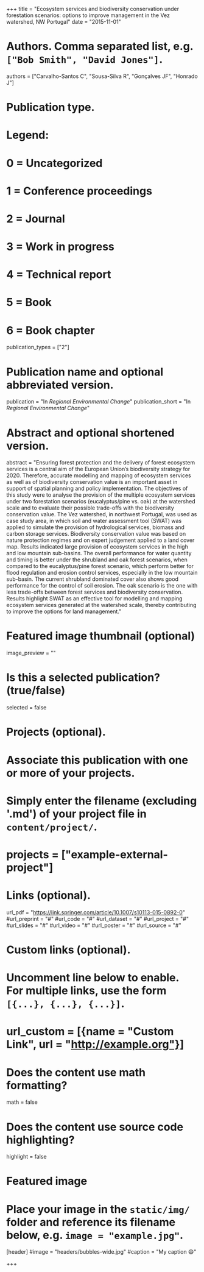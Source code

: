 +++
title = "Ecosystem services and biodiversity conservation under forestation scenarios: options to improve management in the Vez watershed, NW Portugal"
date = "2015-11-01"

# Authors. Comma separated list, e.g. `["Bob Smith", "David Jones"]`.
authors = ["Carvalho-Santos C", "Sousa-Silva R", "Gonçalves JF", "Honrado J"]

# Publication type.
# Legend:
# 0 = Uncategorized
# 1 = Conference proceedings
# 2 = Journal
# 3 = Work in progress
# 4 = Technical report
# 5 = Book
# 6 = Book chapter
publication_types = ["2"]

# Publication name and optional abbreviated version.
publication = "In *Regional Environmental Change*"
publication_short = "In *Regional Environmental Change*"

# Abstract and optional shortened version.
abstract = "Ensuring forest protection and the delivery of forest ecosystem services is a central aim of the European Union’s biodiversity strategy for 2020. Therefore, accurate modelling and mapping of ecosystem services as well as of biodiversity conservation value is an important asset in support of spatial planning and policy implementation. The objectives of this study were to analyse the provision of the multiple ecosystem services under two forestation scenarios (eucalyptus/pine vs. oak) at the watershed scale and to evaluate their possible trade-offs with the biodiversity conservation value. The Vez watershed, in northwest Portugal, was used as case study area, in which soil and water assessment tool (SWAT) was applied to simulate the provision of hydrological services, biomass and carbon storage services. Biodiversity conservation value was based on nature protection regimes and on expert judgement applied to a land cover map. Results indicated large provision of ecosystem services in the high and low mountain sub-basins. The overall performance for water quantity and timing is better under the shrubland and oak forest scenarios, when compared to the eucalyptus/pine forest scenario, which perform better for flood regulation and erosion control services, especially in the low mountain sub-basin. The current shrubland dominated cover also shows good performance for the control of soil erosion. The oak scenario is the one with less trade-offs between forest services and biodiversity conservation. Results highlight SWAT as an effective tool for modelling and mapping ecosystem services generated at the watershed scale, thereby contributing to improve the options for land management."

# Featured image thumbnail (optional)
image_preview = ""

# Is this a selected publication? (true/false)
selected = false

# Projects (optional).
#   Associate this publication with one or more of your projects.
#   Simply enter the filename (excluding '.md') of your project file in `content/project/`.
# projects = ["example-external-project"]

# Links (optional).
url_pdf = "https://link.springer.com/article/10.1007/s10113-015-0892-0"
#url_preprint = "#"
#url_code = "#"
#url_dataset = "#"
#url_project = "#"
#url_slides = "#"
#url_video = "#"
#url_poster = "#"
#url_source = "#"

# Custom links (optional).
# Uncomment line below to enable. For multiple links, use the form `[{...}, {...}, {...}]`.
#
# url_custom = [{name = "Custom Link", url = "http://example.org"}]

# Does the content use math formatting?
math = false

# Does the content use source code highlighting?
highlight = false

# Featured image
# Place your image in the `static/img/` folder and reference its filename below, e.g. `image = "example.jpg"`.
[header]
  #image = "headers/bubbles-wide.jpg"
  #caption = "My caption :smile:"

+++
